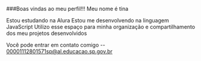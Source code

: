 ###Boas vindas ao meu perfil!!!
Meu nome é tina

Estou estudando na Alura
Estou me desenvolvendo na linguagem JavaScript
Utilizo esse espaço para minha organização e compartilhamento dos meu projetos desenvolvidos

Você pode entrar em contato comigo --
00001112801571sp@al.educacao.sp.gov.br
